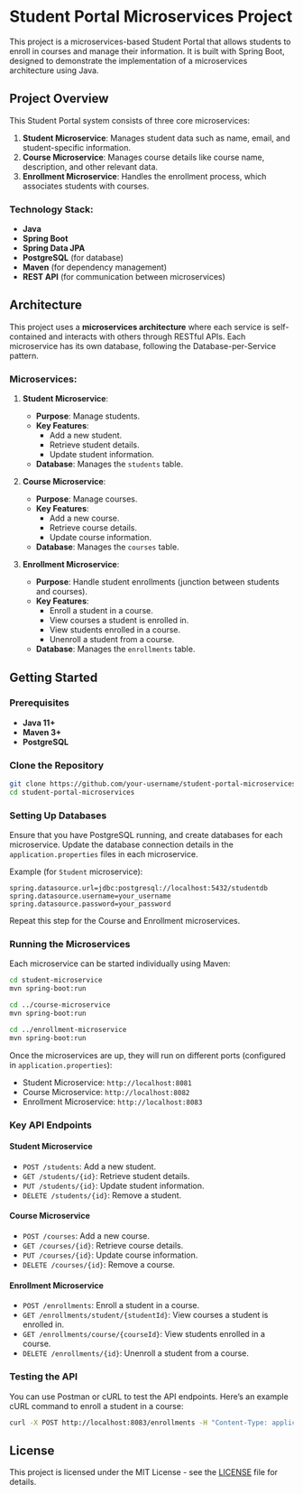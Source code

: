 
# Student Portal Microservices Project

This project is a microservices-based Student Portal that allows students to enroll in courses and manage their information. It is built with Spring Boot, designed to demonstrate the implementation of a microservices architecture using Java.

## Project Overview

This Student Portal system consists of three core microservices:
1. **Student Microservice**: Manages student data such as name, email, and student-specific information.
2. **Course Microservice**: Manages course details like course name, description, and other relevant data.
3. **Enrollment Microservice**: Handles the enrollment process, which associates students with courses.

### Technology Stack:
- **Java**
- **Spring Boot**
- **Spring Data JPA**
- **PostgreSQL** (for database)
- **Maven** (for dependency management)
- **REST API** (for communication between microservices)

## Architecture

This project uses a **microservices architecture** where each service is self-contained and interacts with others through RESTful APIs. Each microservice has its own database, following the Database-per-Service pattern.

### Microservices:

1. **Student Microservice**:
   - **Purpose**: Manage students.
   - **Key Features**:
     - Add a new student.
     - Retrieve student details.
     - Update student information.
   - **Database**: Manages the `students` table.
   
2. **Course Microservice**:
   - **Purpose**: Manage courses.
   - **Key Features**:
     - Add a new course.
     - Retrieve course details.
     - Update course information.
   - **Database**: Manages the `courses` table.

3. **Enrollment Microservice**:
   - **Purpose**: Handle student enrollments (junction between students and courses).
   - **Key Features**:
     - Enroll a student in a course.
     - View courses a student is enrolled in.
     - View students enrolled in a course.
     - Unenroll a student from a course.
   - **Database**: Manages the `enrollments` table.

## Getting Started

### Prerequisites

- **Java 11+**
- **Maven 3+**
- **PostgreSQL**

### Clone the Repository

```bash
git clone https://github.com/your-username/student-portal-microservices.git
cd student-portal-microservices
```

### Setting Up Databases

Ensure that you have PostgreSQL running, and create databases for each microservice. Update the database connection details in the `application.properties` files in each microservice.

Example (for `Student` microservice):

```properties
spring.datasource.url=jdbc:postgresql://localhost:5432/studentdb
spring.datasource.username=your_username
spring.datasource.password=your_password
```

Repeat this step for the Course and Enrollment microservices.

### Running the Microservices

Each microservice can be started individually using Maven:

```bash
cd student-microservice
mvn spring-boot:run

cd ../course-microservice
mvn spring-boot:run

cd ../enrollment-microservice
mvn spring-boot:run
```

Once the microservices are up, they will run on different ports (configured in `application.properties`):
- Student Microservice: `http://localhost:8081`
- Course Microservice: `http://localhost:8082`
- Enrollment Microservice: `http://localhost:8083`

### Key API Endpoints

#### Student Microservice
- `POST /students`: Add a new student.
- `GET /students/{id}`: Retrieve student details.
- `PUT /students/{id}`: Update student information.
- `DELETE /students/{id}`: Remove a student.

#### Course Microservice
- `POST /courses`: Add a new course.
- `GET /courses/{id}`: Retrieve course details.
- `PUT /courses/{id}`: Update course information.
- `DELETE /courses/{id}`: Remove a course.

#### Enrollment Microservice
- `POST /enrollments`: Enroll a student in a course.
- `GET /enrollments/student/{studentId}`: View courses a student is enrolled in.
- `GET /enrollments/course/{courseId}`: View students enrolled in a course.
- `DELETE /enrollments/{id}`: Unenroll a student from a course.

### Testing the API

You can use Postman or cURL to test the API endpoints. Here’s an example cURL command to enroll a student in a course:

```bash
curl -X POST http://localhost:8083/enrollments -H "Content-Type: application/json" -d '{"studentId": 1, "courseId": 101}'
```

## License

This project is licensed under the MIT License - see the [LICENSE](LICENSE) file for details.
